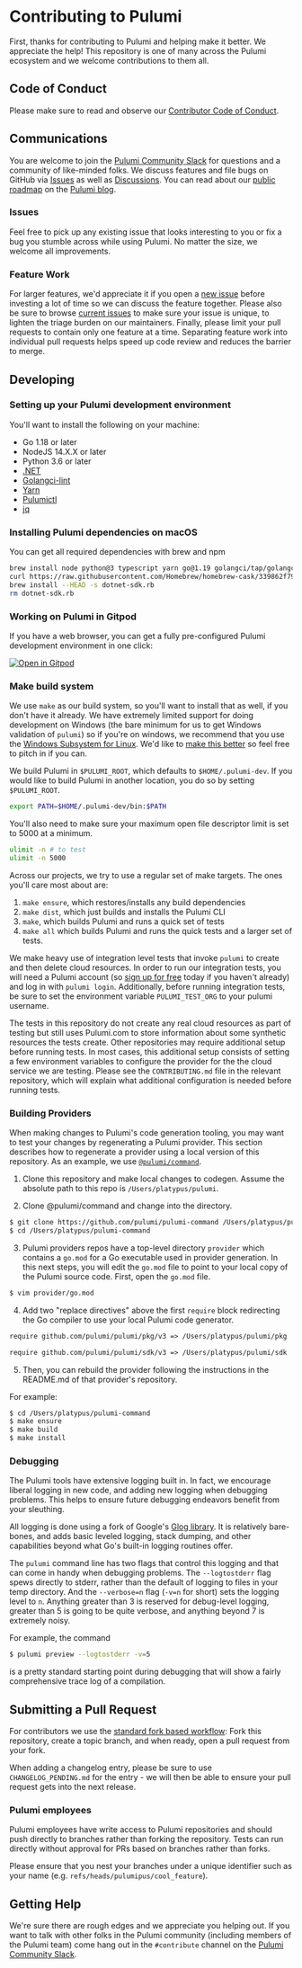 # Contributing to Pulumi

First, thanks for contributing to Pulumi and helping make it better. We appreciate the help!
This repository is one of many across the Pulumi ecosystem and we welcome contributions to them all.

## Code of Conduct

Please make sure to read and observe our [Contributor Code of Conduct](./CODE-OF-CONDUCT.md).

## Communications

You are welcome to join the [Pulumi Community Slack](https://slack.pulumi.com/) for questions and a community of like-minded folks.
We discuss features and file bugs on GitHub via [Issues](https://github.com/pulumi/pulumi/issues) as well as [Discussions](https://github.com/pulumi/pulumi/discussions).
You can read about our [public roadmap](https://github.com/orgs/pulumi/projects/44) on the [Pulumi blog](https://www.pulumi.com/blog/relaunching-pulumis-public-roadmap/).

### Issues

Feel free to pick up any existing issue that looks interesting to you or fix a bug you stumble across while using Pulumi. No matter the size, we welcome all improvements.

### Feature Work

For larger features, we'd appreciate it if you open a [new issue](https://github.com/pulumi/pulumi/issues/new) before investing a lot of time so we can discuss the feature together.
Please also be sure to browse [current issues](https://github.com/pulumi/pulumi/issues) to make sure your issue is unique, to lighten the triage burden on our maintainers.
Finally, please limit your pull requests to contain only one feature at a time. Separating feature work into individual pull requests helps speed up code review and reduces the barrier to merge.

## Developing

### Setting up your Pulumi development environment

You'll want to install the following on your machine:

- Go 1.18 or later
- NodeJS 14.X.X or later
- Python 3.6 or later
- [.NET](https://dotnet.microsoft.com/download)
- [Golangci-lint](https://github.com/golangci/golangci-lint)
- [Yarn](https://yarnpkg.com/)
- [Pulumictl](https://github.com/pulumi/pulumictl)
- [jq](https://stedolan.github.io/jq/)

### Installing Pulumi dependencies on macOS

You can get all required dependencies with brew and npm

```bash
brew install node python@3 typescript yarn go@1.19 golangci/tap/golangci-lint pulumi/tap/pulumictl coreutils jq
curl https://raw.githubusercontent.com/Homebrew/homebrew-cask/339862f79e/Casks/dotnet-sdk.rb > dotnet-sdk.rb
brew install --HEAD -s dotnet-sdk.rb
rm dotnet-sdk.rb
```

### Working on Pulumi in Gitpod

If you have a web browser, you can get a fully pre-configured Pulumi development environment in one click:

[![Open in Gitpod](https://gitpod.io/button/open-in-gitpod.svg)](https://gitpod.io/#https://github.com/pulumi/pulumi)

### Make build system

We use `make` as our build system, so you'll want to install that as well, if you don't have it already. We have extremely limited support for doing development on Windows (the bare minimum for us to get Windows validation of `pulumi`) so if you're on windows, we recommend that you use the [Windows Subsystem for Linux](https://docs.microsoft.com/en-us/windows/wsl/install-win10). We'd like to [make this better](https://github.com/pulumi/pulumi/issues/208) so feel free to pitch in if you can.

We build Pulumi in `$PULUMI_ROOT`, which defaults to `$HOME/.pulumi-dev`. If you would like to build Pulumi in another location, you do so by setting `$PULUMI_ROOT`.

```bash
export PATH=$HOME/.pulumi-dev/bin:$PATH
```

You'll also need to make sure your maximum open file descriptor limit is set to 5000 at a minimum.

```bash
ulimit -n # to test
ulimit -n 5000
```

Across our projects, we try to use a regular set of make targets. The ones you'll care most about are:

1. `make ensure`, which restores/installs any build dependencies
1. `make dist`, which just builds and installs the Pulumi CLI
1. `make`, which builds Pulumi and runs a quick set of tests
1. `make all` which builds Pulumi and runs the quick tests and a larger set of tests.

We make heavy use of integration level tests that invoke `pulumi` to create and then delete cloud resources. In order to run our integration tests, you will need a Pulumi account (so [sign up for free](https://pulumi.com) today if you haven't already) and log in with `pulumi login`.  Additionally, before running integration tests, be sure to set the environment variable `PULUMI_TEST_ORG` to your pulumi username.

The tests in this repository do not create any real cloud resources as part of testing but still uses Pulumi.com to store information about some synthetic resources the tests create. Other repositories may require additional setup before running tests. In most cases, this additional setup consists of setting a few environment variables to configure the provider for the the cloud service we are testing. Please see the `CONTRIBUTING.md` file in the relevant repository, which will explain what additional configuration is needed before running tests.

### Building Providers

When making changes to Pulumi's code generation tooling, you may want to test your changes by regenerating a Pulumi provider. This section describes how to regenerate a provider using a local version of this repository. As an example, we use [`@pulumi/command`](https://github.com/pulumi/pulumi-command).

1. Clone this repository and make local changes to codegen. Assume the absolute path to this repo is `/Users/platypus/pulumi`.

2. Clone @pulumi/command and change into the directory.

```bash
$ git clone https://github.com/pulumi/pulumi-command /Users/platypus/pulumi-command
$ cd /Users/platypus/pulumi-command
```

3. Pulumi providers repos have a top-level directory `provider` which contains a `go.mod` for a Go executable used in provider generation. In this next steps, you will edit the `go.mod` file to point to your local copy of the Pulumi source code.
First, open the `go.mod` file.

```bash
$ vim provider/go.mod
```

4. Add two "replace directives" above the first `require` block redirecting the Go compiler to use your local Pulumi code generator.
```go.mod
require github.com/pulumi/pulumi/pkg/v3 => /Users/platypus/pulumi/pkg

require github.com/pulumi/pulumi/sdk/v3 => /Users/platypus/pulumi/sdk
```

5. Then, you can rebuild the provider following the instructions in the README.md of that provider's repository.

For example:

```bash
$ cd /Users/platypus/pulumi-command
$ make ensure
$ make build
$ make install
```

### Debugging

The Pulumi tools have extensive logging built in.  In fact, we encourage liberal logging in new code, and adding new logging when debugging problems.  This helps to ensure future debugging endeavors benefit from your sleuthing.

All logging is done using a fork of Google's [Glog library](https://github.com/pulumi/glog).  It is relatively bare-bones, and adds basic leveled logging, stack dumping, and other capabilities beyond what Go's built-in logging routines offer.

The `pulumi` command line has two flags that control this logging and that can come in handy when debugging problems. The `--logtostderr` flag spews directly to stderr, rather than the default of logging to files in your temp directory. And the `--verbose=n` flag (`-v=n` for short) sets the logging level to `n`.  Anything greater than 3 is reserved for debug-level logging, greater than 5 is going to be quite verbose, and anything beyond 7 is extremely noisy.

For example, the command

```sh
$ pulumi preview --logtostderr -v=5
```

is a pretty standard starting point during debugging that will show a fairly comprehensive trace log of a compilation.

## Submitting a Pull Request

For contributors we use the [standard fork based workflow](https://gist.github.com/Chaser324/ce0505fbed06b947d962): Fork this repository, create a topic branch, and when ready, open a pull request from your fork.

When adding a changelog entry, please be sure to use `CHANGELOG_PENDING.md` for the entry - we will then be able to ensure your pull request gets into the next release.

### Pulumi employees

Pulumi employees have write access to Pulumi repositories and should push directly to branches rather than forking the repository. Tests can run directly without approval for PRs based on branches rather than forks.

Please ensure that you nest your branches under a unique identifier such as your name (e.g. `refs/heads/pulumipus/cool_feature`).

## Getting Help

We're sure there are rough edges and we appreciate you helping out. If you want to talk with other folks in the Pulumi community (including members of the Pulumi team) come hang out in the `#contribute` channel on the [Pulumi Community Slack](https://slack.pulumi.com/).
